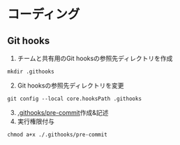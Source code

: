 # コーディング

## Git hooks

1. チームと共有用のGit hooksの参照先ディレクトリを作成
```shell
mkdir .githooks
```

2. Git hooksの参照先ディレクトリを変更
```shell
git config --local core.hooksPath .githooks
```

3. [.githooks/pre-commit](/.githooks/pre-commit)作成&記述
4. 実行権限付与
```shell
chmod a+x ./.githooks/pre-commit
```
